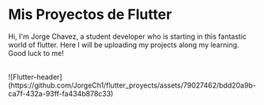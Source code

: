 # Mis Proyectos de Flutter
<p>Hi, I'm Jorge Chavez, a student developer who is starting in this fantastic world of flutter. Here I will be uploading my projects along my learning. Good luck to me!</p>
<br>
![Flutter-header](https://github.com/JorgeCh1/flutter_proyects/assets/79027462/bdd20a9b-ca7f-432a-93ff-fa434b878c33)
